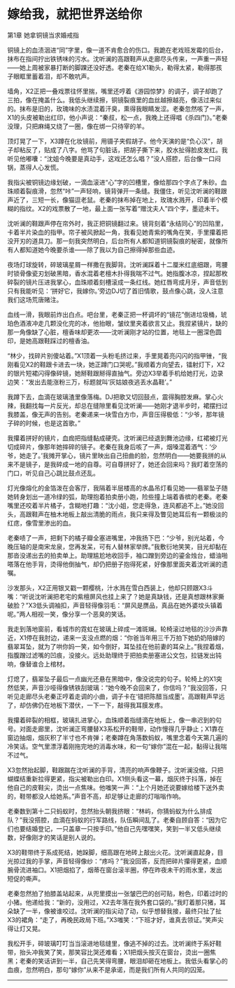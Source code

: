 # 嫁给我，就把世界送给你

第1章 她拿铜镜当求婚戒指

铜镜上的血渍洇进“同”字里，像一道不肯愈合的伤口。我跪在老戏班发霉的后台，抹布在指间拧出铁锈味的污水。沈听澜的高跟鞋声从走廊尽头传来，一声重一声轻——她上周被家暴打断的脚踝还没好透。老秦在给X1勒头，勒得太紧，勒得那孩子眼眶里蓄着泪，却不敢吭声。  

墙角，X2正把一叠戏票往怀里揣，嘴里还哼着《游园惊梦》的调子，调子却跑了三拍，像在掩盖什么。我低头继续擦，铜镜裂痕里的血丝越擦越亮，像活过来似的。抹布是旧的，玫瑰味的水渍混着汗臭，熏得我眼睛发涩。老秦忽然咳了一声，X1的头皮被勒出红印，他小声说：“秦叔，松一点，我晚上还得唱《杀四门》。”老秦没理，只把麻绳又绕了一圈，像在绑一只待宰的羊。  

顶灯晃了一下，X3蹲在化妆镜前，用镊子夹假胡子。他今天演的是“负心汉”，胡子却粘反了，贴成了八字。他骂了句脏话，把胡子撕下来，胶水扯得脸皮发红。我听见他嘟囔：“沈姐今晚要是真动手，这戏还怎么唱？”没人搭腔，后台像一口闷锅，蒸得人心发慌。  

我指尖被铜镜边缘划破，一滴血滚进“心”字的凹槽里，像给那四个字点了朱砂。血珠顺着裂痕滑，忽然“咔”一声轻响，镜背弹开一条缝。我僵住，听见沈听澜的鞋跟声近了，三短一长，像猫逗老鼠。老秦的抹布掉在地上，玫瑰水溅开，印着半个模糊的指纹。X2的戏票散了一地，最上面一张写着“赠沈夫人”四个字，墨迹未干。  

沈听澜的鞋跟声停在帘外时，我正把铜镜翻过来。镜背刻着“永结同心”的凹陷里，卡着半片染血的指甲。帘子被风掀起一角，我看见她青紫的嘴角在笑，手里攥着把没开刃的道具刀。那一刻我突然明白，后台所有人都知道铜镜裂痕的秘密，就像所有人都知道她今晚要杀谁——除了我以为自己擦得掉那些血迹。

夜场灯球旋转，碎玻璃星屑一样撒在我脚背。沈听澜踩着十二厘米红底细跟，弯腰时锁骨像瓷刃划破黑暗，香水混着老檀木扑得我喘不过气。她指腹冰凉，捏起那枚碎裂的镜片压进我掌心，血珠顺着刻槽滚成一条红线。她红唇弯成月牙，声音低到只有我能听见：‘拼好它，我嫁你。’旁边DJ切了首旧情歌，鼓点像心跳，没人注意我们这场荒唐赌注。

血线一滑，我眼前炸出白点。吧台里，老秦正把一杯调坏的“镜花”倒进垃圾桶，琥珀色酒液冲走几颗没化完的冰，他抬眼，皱纹里夹着欲言又止。我捏紧镜片，缺的那一角像缺了心脏，檀香味却更浓——沈听澜刚才站的位置，地毯上一圈深色圆印，是她高跟鞋踩过的檀香油。

“林少，找碎片别傻站着。”X1顶着一头粉毛挤过来，手里晃着亮闪闪的指甲锉，“我刚看见X2的鞋跟卡进去一块，她正蹲门口哭呢。”我顺着方向望去，镭射灯下，X2的银片短裙闪得像碎镜，她掰鞋跟掰得直抽气。旁边X3举着手机给她打光，边录边笑：“发出去能涨粉三万，标题就叫‘灰姑娘夜逃丢水晶鞋’。”

我蹲下去，血滴在玻璃渣里像落梅。DJ把歌又切回鼓点，震得胸腔发麻。掌心火辣，我翻找每一片反光，却总在缝隙里看见沈听澜——她刚才退半步时，裙摆扫过我膝盖，像无声的告别。老秦递来一块雪白方巾，声音压得极低：“少爷，那年镜子碎的时候，也是这首歌。”

我攥着拼好的镜片，血痂把指缝黏成硬壳。沈听澜已经退到舞池边缘，红裙被灯光切成碎片，像那年她摔碎的镜子。老秦在我身后咳了一声，烟嗓混着酒气：‘少爷，她走了。’我摊开掌心，镜片里映出自己扭曲的脸，忽然明白——她要我拼的从来不是镜子，是我碎成一地的自尊。可自尊拼好了，她还会回来吗？我盯着空荡的门口，听见自己心跳比鼓点还乱。

灯光像熔化的金箔泼在会客厅，我隔着半层楼高的水晶吊灯看见她——翡翠坠子随她转身划出一道冷绿的弧，助理抱着拍卖册小跑，险些撞上端着香槟的老秦。老秦嘴里还咬着半片橘子，含糊地打趣：“沈小姐，您走得急，连风都追不上。”她没回头，高跟鞋声在柚木地板上敲出清脆的雨点，我只来得及瞥见她耳后有一颗极淡的红痣，像雪里渗出的血。

老秦啧了一声，把剩下的橘子瓣全塞进嘴里，冲我扬下巴：“少爷，别光站着，今晚压轴的是南宋龙泉，您再发呆，可有人替林家举牌。”我敷衍地笑笑，目光却黏在那沓没递出去的拍卖单上。助理尴尬地收回手，袖口蹭到旁边的鎏金烛台，蜡油啪嗒落在他手背，烫得他倒抽气，却仍把册子抱得死紧，好像那里面夹着沈听澜的遗嘱。

沙发那头，X2正用银叉戳一颗樱桃，汁水溅在雪白西装上，他却只顾跟X3斗嘴：“听说沈听澜把老宅的紫檀屏风也挂上来了？她是真缺钱，还是真想跟林家撕破脸？”X3低头调袖扣，声音轻得像羽毛：“屏风是赝品，真品在她外婆坟头镇着呢。”两人相视一笑，像分享一个恶臭的笑话。

我走到落地窗前，看城市的霓虹在玻璃上碎成一滩斑斓。轮椅滚过地毯的沙沙声靠近，X1停在我肘边，递来一支没点燃的烟：“你爸当年用三千万拍下她奶奶陪嫁的翡翠耳坠，就为了哄你妈一笑，如今倒好，耳坠挂在他前妻的耳朵上。”我捏着烟，指腹蹭过滤嘴的凹痕，没接火。远处助理终于把拍卖册塞进公文包，拉链发出钝响，像替谁合上棺材。

灯熄了，翡翠坠子最后一点幽光还悬在黑暗中，像没说完的句子。轮椅上的X1突然低笑，声音沙哑得像锈铁刮玻璃：“她今晚不会回来了，你信吗？”我没回答，只听见走廊尽头老秦正哼着走调的小曲，调子卡在‘错把陈醋当成墨’。高跟鞋声早远了，却仿佛仍在地板下潜伏，一下一下，敲得我耳膜发疼。

我攥着碎裂的相框，玻璃扎进掌心，血珠顺着指缝滴在地板上，像一串迟到的句号。对面走廊里，沈听澜正弯腰替X3系松开的鞋带，动作慢得几乎静止；X1靠在窗边抽烟，烟灰积了半寸也不肯弹；老秦蹲在角落数蚂蚁，嘴里念着今天第几遍的冷笑话。空气里漂浮着刚拖完地的消毒水味，和一句“嫁你”混在一起，黏得让我喘不过气。

X3忽然抬起脚，鞋跟踹在沈听澜的手背，清亮的响声像鞭子。沈听澜没缩，只把蝴蝶结重新拉得更紧，指尖被勒出白印。X1侧头看这一幕，烟灰终于抖落，掉在他自己的皮鞋尖，烫出一点焦味。他嗤笑一声：“上个月她还说要嫁给楼下送外卖的，鞋带都没人给她系。”声音不高，却足够让走廊的灯嗡嗡作响。

老秦数到第十二只蚂蚁时，忽然抬头朝我挤眼：“林屿，你猜蚂蚁为什么排成队？”我没搭腔，血滴在蚂蚁的行军路线，队伍瞬间乱了。老秦自顾自答：“因为它们也要结婚登记，一只盖章一只按手印。”他自己先嘿嘿笑，笑到一半又低头继续数，好像刚才的笑话是别人说的。

X3的鞋带终于系成死结，她跺脚，细高跟在地砖上敲出火花。沈听澜直起身，目光掠过我的手掌，声音轻得像纱：“疼吗？”我没回答，反而把碎片攥得更紧，血顺腕骨流进袖口。X1把烟掐了，烟蒂在窗台滚半圈，停在昨夜未干的雨水里，发出短促的嘶声。

老秦忽然拍了拍膝盖站起来，从兜里摸出一张皱巴巴的创可贴，粉色，印着过时的小猪。他递给我：“新的，没用过，X2去年落在我外套口袋的。”我盯着那只猪，耳朵缺了一半，像被谁咬过。沈听澜的指尖动了动，似乎想替我接，最终只扯了扯X3的裙角：“走了，再晚民政局下班。”X3嗤笑：“下班才好，谁真去领证。”笑声尖得让灯又晃。

我松开手，碎玻璃叮叮当当滚进地毯缝里，像逃不掉的过去。沈听澜终于系好鞋带，抬头冲我笑了笑，那笑容比哭还难看；X1把烟头按灭在窗台，烫出一圈焦黑；老秦的笑话讲到一半，自己先笑得弯腰，眼泪却砸在地板上。我低头看掌心的血痕，忽然明白，那句“嫁你”从来不是承诺，而是我们所有人共同的囚笼。


---

